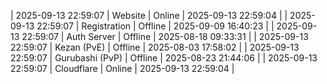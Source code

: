 | 2025-09-13 22:59:07 | Website | Online | 2025-09-13 22:59:04 |
| 2025-09-13 22:59:07 | Registration | Offline | 2025-09-09 16:40:23 |
| 2025-09-13 22:59:07 | Auth Server | Offline | 2025-08-18 09:33:31 |
| 2025-09-13 22:59:07 | Kezan (PvE) | Offline | 2025-08-03 17:58:02 |
| 2025-09-13 22:59:07 | Gurubashi (PvP) | Offline | 2025-08-23 21:44:06 |
| 2025-09-13 22:59:07 | Cloudflare | Online | 2025-09-13 22:59:04 |
